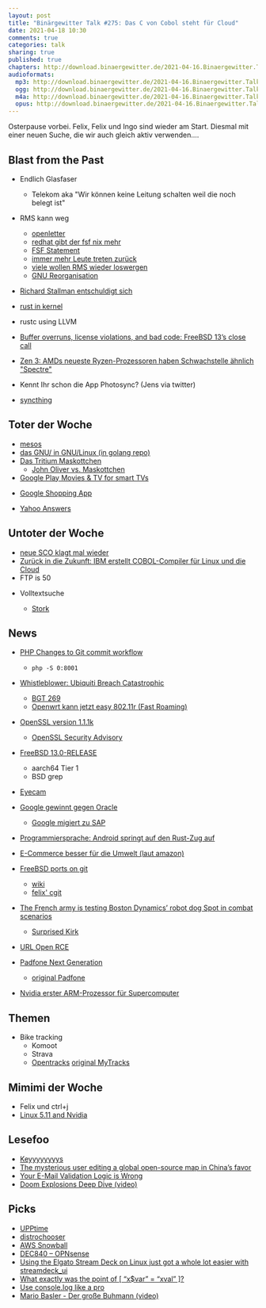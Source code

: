 ```yaml
---
layout: post
title: "Binärgewitter Talk #275: Das C von Cobol steht für Cloud"
date: 2021-04-18 10:30
comments: true
categories: talk
sharing: true
published: true
chapters: http://download.binaergewitter.de/2021-04-16.Binaergewitter.Talk.275.chapters.txt
audioformats:
  mp3: http://download.binaergewitter.de/2021-04-16.Binaergewitter.Talk.275.mp3
  ogg: http://download.binaergewitter.de/2021-04-16.Binaergewitter.Talk.275.ogg
  m4a: http://download.binaergewitter.de/2021-04-16.Binaergewitter.Talk.275.m4a
  opus: http://download.binaergewitter.de/2021-04-16.Binaergewitter.Talk.275.opus
---
```

Osterpause vorbei. Felix, Felix und Ingo sind wieder am Start. Diesmal mit einer neuen Suche, die wir auch gleich aktiv verwenden....

## Blast from the Past
- Endlich Glasfaser

    * Telekom aka "Wir können keine Leitung schalten weil die noch belegt ist"

- RMS kann weg
  * [openletter]( https://rms-open-letter.github.io/ )
  * [redhat gibt der fsf nix mehr](https://www.redhat.com/en/blog/red-hat-statement-about-richard-stallmans-return-free-software-foundation-board )
  * [FSF Statement]( https://www.fsf.org/news/statement-of-fsf-board-on-election-of-richard-stallman )
  * [immer mehr Leute treten zurück](https://twitter.com/johns_FSF/status/1376346027524042759 )
  * [viele wollen RMS wieder loswergen]( https://arstechnica.com/tech-policy/2021/03/free-software-advocates-seek-removal-of-richard-stallman-and-entire-fsf-board/ )
  * [GNU Reorganisation]( https://www.golem.de/news/fsf-gnu-projektbetreuer-wollen-sich-unabhaengig-organisieren-2104-155781.html )
- [Richard Stallman entschuldigt sich]( https://www.heise.de/news/Richard-Stallman-versucht-es-mit-Entschuldigung-6012123.html )
- [rust in kernel]( https://lkml.org/lkml/2021/4/14/1023 )
- rustc using LLVM
- [Buffer overruns, license violations, and bad code: FreeBSD 13’s close call]( https://arstechnica.com/gadgets/2021/03/buffer-overruns-license-violations-and-bad-code-freebsd-13s-close-call/ )
- [Zen 3: AMDs neueste Ryzen-Prozessoren haben Schwachstelle ähnlich "Spectre"]( https://www.derstandard.at/story/2000125600702/zen-3-amds-neueste-ryzen-prozessoren-haben-schwachstelle-aehnlich-spectre )
-  Kennt Ihr schon die App Photosync? (Jens via twitter)
  * [syncthing]( http://blog.binaergewitter.de/2021/03/23/binaergewitter-talk-number-274-fortran-nein-danke/#isso-1904 )


## Toter der Woche
- [mesos]( https://lists.apache.org/thread.html/raed89cc5ab78531c48f56aa1989e1e7eb05f89a6941e38e9bc8803ff%40%3Cuser.mesos.apache.org%3E )
- [das GNU/ in GNU/Linux (in golang repo)]( https://github.com/golang/go/commit/13a4e8c41cd1d242a435d44e7f66f370e5306a8c )
- [Das Tritium Maskottchen]( https://www.theguardian.com/world/2021/apr/15/japan-scraps-mascot-promoting-fukushima-wastewater-dump )
  * [John Oliver vs. Maskottchen]( https://futurezone.at/digital-life/duell-der-social-media-stars-john-oliver-legt-sich-mit-maskottchen-an/400479268 )
- [Google Play Movies & TV for smart TVs]( https://arstechnica.com/gadgets/2021/04/google-is-killing-google-play-movies-tv-on-smart-tvs/ )
* [Google Shopping App]( https://arstechnica.com/gadgets/2021/04/google-is-killing-the-google-shopping-app/ )
- [Yahoo Answers]( https://it.slashdot.org/story/21/04/05/208236/yahoo-answers-a-repository-for-stupid-questions-is-shutting-down )


## Untoter der Woche
- [neue SCO klagt mal wieder]( https://linuxnews.de/2021/04/von-den-toten-auferstanden-sco-gegen-linux/ )
- [Zurück in die Zukunft: IBM erstellt COBOL-Compiler für Linux und die Cloud]( https://www.heise.de/news/Zurueck-in-die-Zukunft-IBM-erstellt-einen-COBOL-Compiler-fuer-Linux-und-die-Cloud-6007013.html )
- FTP is 50
* Volltextsuche

    * [Stork]( https://stork-search.net/ )


## News

- [PHP Changes to Git commit workflow](https://news-web.php.net/php.internals/113838)
  - `php -S 0:8001`
- [Whistleblower: Ubiquiti Breach Catastrophic]( https://krebsonsecurity.com/2021/03/whistleblower-ubiquiti-breach-catastrophic/ )
  * [BGT 269]( https://blog.binaergewitter.de/2021/01/19/binaergewitter-talk-number-269-java-stadt-land-fluss/ )
  * [Openwrt kann jetzt easy 802.11r (Fast Roaming)]( https://morph027.gitlab.io/blog/openwrt-fast-transition/ )
- [OpenSSL version 1.1.1k]( https://mta.openssl.org/pipermail/openssl-announce/2021-March/000196.html )
  * [OpenSSL Security Advisory]( https://www.openssl.org/news/secadv/20210325.txt )
- [FreeBSD 13.0-RELEASE]( https://www.freebsd.org/releases/13.0R/relnotes/ )
  * aarch64 Tier 1
  * BSD grep
- [Eyecam]( https://www.heise.de/news/Eyecam-Webcam-ahmt-menschliches-Auge-nach-6012624.html )
- [Google gewinnt gegen Oracle]( https://www.heise.de/news/Java-Verwendung-in-Android-Google-gewinnt-Rechtsstreit-gegen-Oracle-6005536.html )

    * [Google migiert zu SAP]( https://www.heise.de/news/Google-migriert-Finanzsoftware-von-Oracle-zu-SAP-6005704.html )

- [Programmiersprache: Android springt auf den Rust-Zug auf]( https://www.heise.de/news/Programmiersprache-Android-springt-auf-den-Rust-Zug-auf-6006946.html )
- [E-Commerce besser für die Umwelt (laut amazon)]( https://www.heise.de/news/Studie-E-Commerce-besser-fuer-die-Umwelt-als-stationaerer-Einzelhandel-6012248.html )
- [FreeBSD ports on git]( https://cgit.freebsd.org/ports/ )
  * [wiki]( https://wiki.freebsd.org/git )
  * [felix' cgit]( https://cgit.euer.krebsco.de/ )
- [The French army is testing Boston Dynamics’ robot dog Spot in combat scenarios]( https://www.theverge.com/2021/4/7/22371590/boston-dynamics-spot-robot-military-exercises-french-army )
  - [Surprised Kirk]( https://i.kym-cdn.com/entries/icons/original/000/023/180/notsurprisedkirk.jpg )
- [URL Open RCE]( https://positive.security/blog/url-open-rce )
- [Padfone Next Generation]( https://www.heise.de/news/Motorola-Moto-G100-Das-Desktop-Smartphone-5998288.html )
  * [original Padfone]( https://www.youtube.com/watch?v=Z2ANnpHnUrc )
- [Nvidia erster ARM-Prozessor für Supercomputer]( https://www.heise.de/news/Grace-Nvidias-erster-ARM-Prozessor-fuer-Supercomputer-6011917.html )


## Themen
- Bike tracking
  * Komoot
  * Strava
  * [Opentracks]( https://f-droid.org/en/packages/de.dennisguse.opentracks/ ) [original MyTracks]( https://en.wikipedia.org/wiki/MyTracks )


## Mimimi der Woche
- Felix und ctrl+j
- [Linux 5.11 and Nvidia]( https://twitter.com/l33tname/status/1375837887204372481 )

## Lesefoo
- [Keyyyyyyyys]( https://www.stavros.io/posts/keyyyyyyyys/ )
- [The mysterious user editing a global open-source map in China’s favor]( https://restofworld.org/2021/the-mysterious-user-editing-a-global-open-source-map-in-chinas-favor/ )
- [Your E-Mail Validation Logic is Wrong]( https://www.netmeister.org/blog/email.html )
- [Doom Explosions Deep Dive (video)]( https://www.youtube.com/watch?v=BVEIXrY9tZQ )

## Picks
- [UPPtime]( https://github.com/upptime/upptime ) 
- [distrochooser](https://distrochooser.de/ )
- [AWS Snowball]( https://aws.amazon.com/getting-started/projects/migrate-petabyte-scale-data/services-costs/ )
- [DEC840 – OPNsense]( https://shop.opnsense.com/product/dec840-opnsense-desktop-security-appliance/ )
- [Using the Elgato Stream Deck on Linux just got a whole lot easier with streamdeck_ui]( https://www.gamingonlinux.com/articles/using-the-elgato-stream-deck-on-linux-just-got-a-whole-lot-easier-with-streamdeck-ui.15180/ )
- [What exactly was the point of [ “x$var” = “xval” ]?]( https://www.vidarholen.net/contents/blog/?p=1035 )
- [Use console.log like a pro]( https://markodenic.com/use-console-log-like-a-pro/ )
- [Mario Basler - Der große Buhmann (video)](https://www.youtube.com/watch?v=-E-b7MEMGXc)


